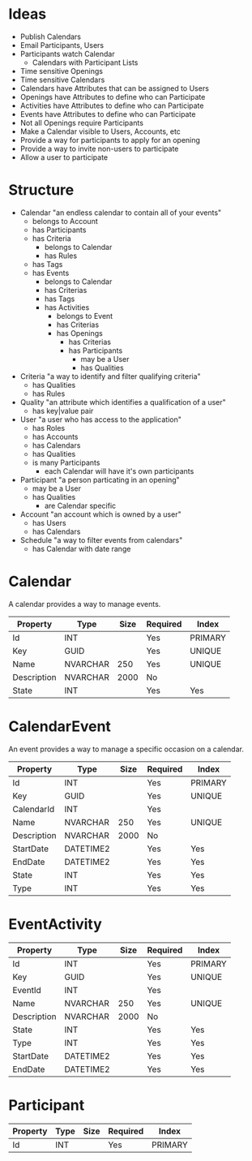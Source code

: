 # Ideas
- Publish Calendars
- Email Participants, Users
- Participants watch Calendar
  - Calendars with Participant Lists
- Time sensitive Openings
- Time sensitive Calendars
- Calendars have Attributes that can be assigned to Users
- Openings have Attributes to define who can Participate
- Activities have Attributes to define who can Participate
- Events have Attributes to define who can Participate
- Not all Openings require Participants
- Make a Calendar visible to Users, Accounts, etc
- Provide a way for participants to apply for an opening
- Provide a way to invite non-users to participate
- Allow a user to participate

# Structure
- Calendar "an endless calendar to contain all of your events"
  - belongs to Account
  - has Participants
  - has Criteria
    - belongs to Calendar
    - has Rules
  - has Tags
  - has Events
    - belongs to Calendar
    - has Criterias
    - has Tags
    - has Activities
      - belongs to Event
      - has Criterias
      - has Openings
        - has Criterias
        - has Participants
          - may be a User
          - has Qualities
- Criteria "a way to identify and filter qualifying criteria"
  - has Qualities
  - has Rules
- Quality "an attribute which identifies a qualification of a user"
  - has key|value pair
- User "a user who has access to the application"
  - has Roles
  - has Accounts
  - has Calendars
  - has Qualities
  - is many Participants
    - each Calendar will have it's own participants
- Participant "a person particating in an opening"
  - may be a User
  - has Qualities
    - are Calendar specific
- Account "an account which is owned by a user"
  - has Users
  - has Calendars
- Schedule "a way to filter events from calendars"
  - has Calendar with date range

# Calendar
A calendar provides a way to manage events.

| Property      | Type      | Size  | Required  | Index     |
|---------------|-----------|-------|-----------|-----------|
| Id            | INT       |       | Yes       | PRIMARY   |
| Key           | GUID      |       | Yes       | UNIQUE    |
| Name          | NVARCHAR  | 250   | Yes       | UNIQUE    |
| Description   | NVARCHAR  | 2000  | No        |           |
| State         | INT       |       | Yes       | Yes       |

# CalendarEvent
An event provides a way to manage a specific occasion on a calendar.

| Property      | Type      | Size  | Required  | Index     |
|---------------|-----------|-------|-----------|-----------|
| Id            | INT       |       | Yes       | PRIMARY   |
| Key           | GUID      |       | Yes       | UNIQUE    |
| CalendarId    | INT       |       | Yes       |
| Name          | NVARCHAR  | 250   | Yes       | UNIQUE    |
| Description   | NVARCHAR  | 2000  | No        |           |
| StartDate     | DATETIME2 |       | Yes       | Yes       |
| EndDate       | DATETIME2 |       | Yes       | Yes       |
| State         | INT       |       | Yes       | Yes       |
| Type          | INT       |       | Yes       | Yes       |

# EventActivity
| Property      | Type      | Size  | Required  | Index     |
|---------------|-----------|-------|-----------|-----------|
| Id            | INT       |       | Yes       | PRIMARY   |
| Key           | GUID      |       | Yes       | UNIQUE    |
| EventId       | INT       |       | Yes       |
| Name          | NVARCHAR  | 250   | Yes       | UNIQUE    |
| Description   | NVARCHAR  | 2000  | No        |           |
| State         | INT       |       | Yes       | Yes       |
| Type          | INT       |       | Yes       | Yes       |
| StartDate     | DATETIME2 |       | Yes       | Yes       |
| EndDate       | DATETIME2 |       | Yes       | Yes       |

# Participant
| Property      | Type      | Size  | Required  | Index     |
|---------------|-----------|-------|-----------|-----------|
| Id            | INT       |       | Yes       | PRIMARY   |
